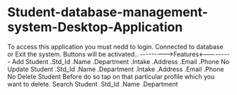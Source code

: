# Student-database-management-system-Desktop-Application
To access this application you must nedd to login.
Connected to database or Exit the system.
Buttons will be activated..
--------->Features<---------
Add Student
  .Std_Id
  .Name
  .Department
  .Intake
  .Address
  .Email
  .Phone No
Update Student
  .Std_Id
  .Name
  .Department
  .Intake
  .Address
  .Email
  .Phone No
Delete Student
  Before do so tap on that particular profile which you want to delete.
Search Student
  .Std_Id
  .Name
  .Department
